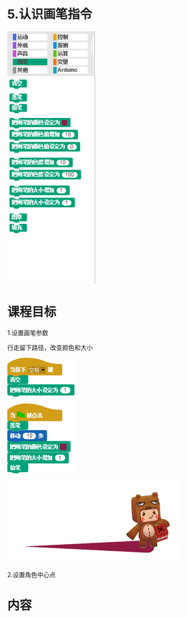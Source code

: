# 5.认识画笔指令

![](/assets/snap-pen.png)

# 课程目标

1.设置画笔参数

行走留下路径，改变颜色和大小

![](/assets/pen.png)

![](/assets/画笔-结果.png)

2.设置角色中心点

# 内容



